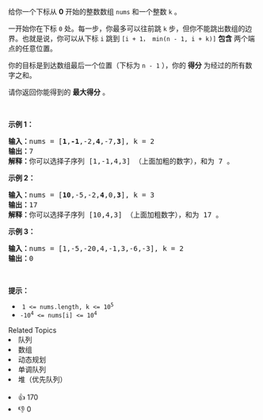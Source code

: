 <p>给你一个下标从 <strong>0</strong> 开始的整数数组 <code>nums</code>&nbsp;和一个整数 <code>k</code>&nbsp;。</p>

<p>一开始你在下标&nbsp;<code>0</code>&nbsp;处。每一步，你最多可以往前跳&nbsp;<code>k</code>&nbsp;步，但你不能跳出数组的边界。也就是说，你可以从下标&nbsp;<code>i</code>&nbsp;跳到&nbsp;<code>[i + 1， min(n - 1, i + k)]</code>&nbsp;<strong>包含</strong> 两个端点的任意位置。</p>

<p>你的目标是到达数组最后一个位置（下标为 <code>n - 1</code>&nbsp;），你的 <strong>得分</strong>&nbsp;为经过的所有数字之和。</p>

<p>请你返回你能得到的 <strong>最大得分</strong>&nbsp;。</p>

<p>&nbsp;</p>

<p><strong>示例 1：</strong></p>

<pre>
<b>输入：</b>nums = [<strong>1</strong>,<strong>-1</strong>,-2,<strong>4</strong>,-7,<strong>3</strong>], k = 2
<b>输出：</b>7
<b>解释：</b>你可以选择子序列 [1,-1,4,3] （上面加粗的数字），和为 7 。
</pre>

<p><strong>示例 2：</strong></p>

<pre>
<strong>输入：</strong>nums = [<strong>10</strong>,-5,-2,<strong>4</strong>,0,<strong>3</strong>], k = 3
<b>输出：</b>17
<b>解释：</b>你可以选择子序列 [10,4,3] （上面加粗数字），和为 17 。
</pre>

<p><strong>示例 3：</strong></p>

<pre>
<b>输入：</b>nums = [1,-5,-20,4,-1,3,-6,-3], k = 2
<b>输出：</b>0
</pre>

<p>&nbsp;</p>

<p><strong>提示：</strong></p>

<ul> 
 <li>&nbsp;<code>1 &lt;= nums.length, k &lt;= 10<sup>5</sup></code></li> 
 <li><code>-10<sup>4</sup>&nbsp;&lt;= nums[i]&nbsp;&lt;= 10<sup>4</sup></code></li> 
</ul>

<div><div>Related Topics</div><div><li>队列</li><li>数组</li><li>动态规划</li><li>单调队列</li><li>堆（优先队列）</li></div></div><br><div><li>👍 170</li><li>👎 0</li></div>